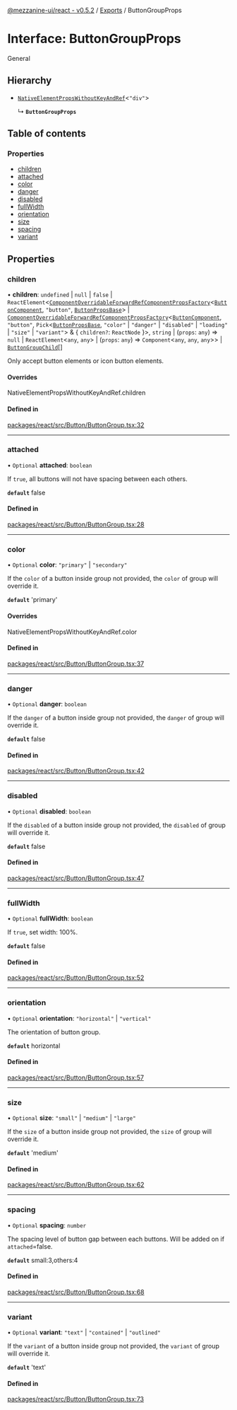 [@mezzanine-ui/react - v0.5.2](../README.md) / [Exports](../modules.md) / ButtonGroupProps

# Interface: ButtonGroupProps

General

## Hierarchy

- [`NativeElementPropsWithoutKeyAndRef`](../modules.md#nativeelementpropswithoutkeyandref)<``"div"``\>

  ↳ **`ButtonGroupProps`**

## Table of contents

### Properties

- [children](buttongroupprops.md#children)
- [attached](buttongroupprops.md#attached)
- [color](buttongroupprops.md#color)
- [danger](buttongroupprops.md#danger)
- [disabled](buttongroupprops.md#disabled)
- [fullWidth](buttongroupprops.md#fullwidth)
- [orientation](buttongroupprops.md#orientation)
- [size](buttongroupprops.md#size)
- [spacing](buttongroupprops.md#spacing)
- [variant](buttongroupprops.md#variant)

## Properties

### children

• **children**: `undefined` \| ``null`` \| ``false`` \| `ReactElement`<[`ComponentOverridableForwardRefComponentPropsFactory`](../modules.md#componentoverridableforwardrefcomponentpropsfactory)<[`ButtonComponent`](../modules.md#buttoncomponent), ``"button"``, [`ButtonPropsBase`](buttonpropsbase.md)\> \| [`ComponentOverridableForwardRefComponentPropsFactory`](../modules.md#componentoverridableforwardrefcomponentpropsfactory)<[`ButtonComponent`](../modules.md#buttoncomponent), ``"button"``, `Pick`<[`ButtonPropsBase`](buttonpropsbase.md), ``"color"`` \| ``"danger"`` \| ``"disabled"`` \| ``"loading"`` \| ``"size"`` \| ``"variant"``\> & { `children?`: `ReactNode`  }\>, `string` \| (`props`: `any`) => ``null`` \| `ReactElement`<`any`, `any`\> \| (`props`: `any`) => `Component`<`any`, `any`, `any`\>\> \| [`ButtonGroupChild`](../modules.md#buttongroupchild)[]

Only accept button elements or icon button elements.

#### Overrides

NativeElementPropsWithoutKeyAndRef.children

#### Defined in

[packages/react/src/Button/ButtonGroup.tsx:32](https://github.com/Mezzanine-UI/mezzanine/blob/83e0173/packages/react/src/Button/ButtonGroup.tsx#L32)

___

### attached

• `Optional` **attached**: `boolean`

If `true`, all buttons will not have spacing between each others.

**`default`** false

#### Defined in

[packages/react/src/Button/ButtonGroup.tsx:28](https://github.com/Mezzanine-UI/mezzanine/blob/83e0173/packages/react/src/Button/ButtonGroup.tsx#L28)

___

### color

• `Optional` **color**: ``"primary"`` \| ``"secondary"``

If the `color` of a button inside group not provided, the `color` of group will override it.

**`default`** 'primary'

#### Overrides

NativeElementPropsWithoutKeyAndRef.color

#### Defined in

[packages/react/src/Button/ButtonGroup.tsx:37](https://github.com/Mezzanine-UI/mezzanine/blob/83e0173/packages/react/src/Button/ButtonGroup.tsx#L37)

___

### danger

• `Optional` **danger**: `boolean`

If the `danger` of a button inside group not provided, the `danger` of group will override it.

**`default`** false

#### Defined in

[packages/react/src/Button/ButtonGroup.tsx:42](https://github.com/Mezzanine-UI/mezzanine/blob/83e0173/packages/react/src/Button/ButtonGroup.tsx#L42)

___

### disabled

• `Optional` **disabled**: `boolean`

If the `disabled` of a button inside group not provided, the `disabled` of group will override it.

**`default`** false

#### Defined in

[packages/react/src/Button/ButtonGroup.tsx:47](https://github.com/Mezzanine-UI/mezzanine/blob/83e0173/packages/react/src/Button/ButtonGroup.tsx#L47)

___

### fullWidth

• `Optional` **fullWidth**: `boolean`

If `true`, set width: 100%.

**`default`** false

#### Defined in

[packages/react/src/Button/ButtonGroup.tsx:52](https://github.com/Mezzanine-UI/mezzanine/blob/83e0173/packages/react/src/Button/ButtonGroup.tsx#L52)

___

### orientation

• `Optional` **orientation**: ``"horizontal"`` \| ``"vertical"``

The orientation of button group.

**`default`** horizontal

#### Defined in

[packages/react/src/Button/ButtonGroup.tsx:57](https://github.com/Mezzanine-UI/mezzanine/blob/83e0173/packages/react/src/Button/ButtonGroup.tsx#L57)

___

### size

• `Optional` **size**: ``"small"`` \| ``"medium"`` \| ``"large"``

If the `size` of a button inside group not provided, the `size` of group will override it.

**`default`** 'medium'

#### Defined in

[packages/react/src/Button/ButtonGroup.tsx:62](https://github.com/Mezzanine-UI/mezzanine/blob/83e0173/packages/react/src/Button/ButtonGroup.tsx#L62)

___

### spacing

• `Optional` **spacing**: `number`

The spacing level of button gap between each buttons.
Will be added on if `attached`=false.

**`default`** small:3,others:4

#### Defined in

[packages/react/src/Button/ButtonGroup.tsx:68](https://github.com/Mezzanine-UI/mezzanine/blob/83e0173/packages/react/src/Button/ButtonGroup.tsx#L68)

___

### variant

• `Optional` **variant**: ``"text"`` \| ``"contained"`` \| ``"outlined"``

If the `variant` of a button inside group not provided, the `variant` of group will override it.

**`default`** 'text'

#### Defined in

[packages/react/src/Button/ButtonGroup.tsx:73](https://github.com/Mezzanine-UI/mezzanine/blob/83e0173/packages/react/src/Button/ButtonGroup.tsx#L73)

